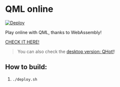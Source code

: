 # QML online

[![Deploy](https://binary-factory.kde.org/job/Website_qmlonline-kde-org/badge/icon?subject=Deploy)](https://binary-factory.kde.org/job/Website_qmlonline-kde-org/)

Play online with QML, thanks to WebAssembly!

[CHECK IT HERE!](https://patrickelectric.work/qmlonline/)

> You can also check the [desktop version: QHot!](https://github.com/patrickelectric/qhot)!

## How to build:
1. `./deploy.sh`
